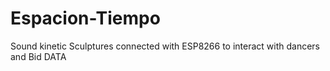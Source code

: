 # Espacion-Tiempo
Sound kinetic Sculptures connected with ESP8266 to interact with dancers and Bid DATA

